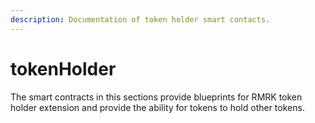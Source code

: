 ```yaml
---
description: Documentation of token holder smart contacts.
---
```


# tokenHolder

The smart contracts in this sections provide blueprints for RMRK token holder extension and provide the ability for tokens to hold other tokens.
